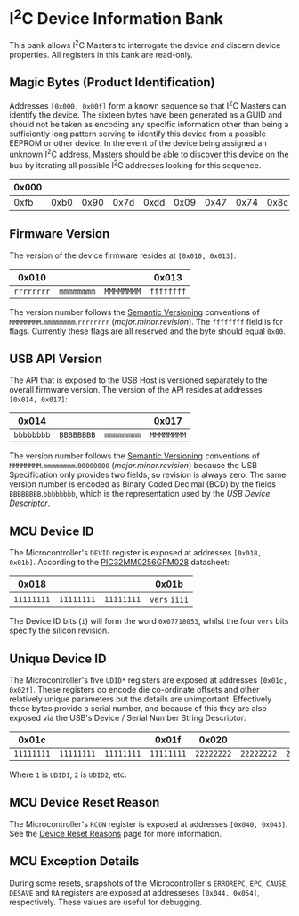 # I<sup>2</sup>C Device Information Bank
This bank allows I<sup>2</sup>C Masters to interrogate the device and discern device properties.  All registers in this bank are read-only.

## Magic Bytes (Product Identification)
Addresses `[0x000, 0x00f]` form a known sequence so that I<sup>2</sup>C Masters can identify the device.  The sixteen bytes have been generated as a
GUID and should not be taken as encoding any specific information other than being a sufficiently long pattern serving to identify this device from
a possible EEPROM or other device.  In the event of the device being assigned an unknown I<sup>2</sup>C address, Masters should be able to discover
this device on the bus by iterating all possible I<sup>2</sup>C addresses looking for this sequence.

| 0x000 |      |      |      |      |      |      |      |      |      |      |      |      |      |      | 0x00f |
|-------|------|------|------|------|------|------|------|------|------|------|------|------|------|------|-------|
| 0xfb  | 0xb0 | 0x90 | 0x7d | 0xdd | 0x09 | 0x47 | 0x74 | 0x8c | 0x31 | 0x7f | 0x71 | 0xf9 | 0x12 | 0xb9 | 0x2c  |

## Firmware Version
The version of the device firmware resides at `[0x010, 0x013]`:

| 0x010      |            |            | 0x013      |
|------------|------------|------------|------------|
| `rrrrrrrr` | `mmmmmmmm` | `MMMMMMMM` | `ffffffff` |

The version number follows the [Semantic Versioning](https://semver.org/) conventions of `MMMMMMMM`.`mmmmmmmm`.`rrrrrrrr` (_major.minor.revision_).
The `ffffffff` field is for flags.  Currently these flags are all reserved and the byte should equal `0x00`.

## USB API Version
The API that is exposed to the USB Host is versioned separately to the overall firmware version.  The version of the API resides at addresses `[0x014, 0x017]`:

| 0x014      |            |            | 0x017      |
|------------|------------|------------|------------|
| `bbbbbbbb` | `BBBBBBBB` | `mmmmmmmm` | `MMMMMMMM` |

The version number follows the [Semantic Versioning](https://semver.org/) conventions of `MMMMMMMM`.`mmmmmmmm`.`00000000` (_major.minor.revision_) because
the USB Specification only provides two fields, so revision is always zero.  The same version number is encoded as Binary Coded Decimal (BCD) by the fields
`BBBBBBBB`.`bbbbbbbb`, which is the representation used by the _USB Device Descriptor_.

## MCU Device ID
The Microcontroller's `DEVID` register is exposed at addresses `[0x018, 0x01b]`.  According to the
[PIC32MM0256GPM028](https://github.com/lophtware/UsbCPic32Breakout/blob/master/doc/datasheets/mcu/PIC32MM0256GPM028.pdf) datasheet:

| 0x018      |            |            | 0x01b         |
|------------|------------|------------|---------------|
| `iiiiiiii` | `iiiiiiii` | `iiiiiiii` | `vers` `iiii` |

The Device ID bits (`i`) will form the word `0x07718053`, whilst the four `vers` bits specify the silicon revision.

## Unique Device ID
The Microcontroller's five `UDID*` registers are exposed at addresses `[0x01c, 0x02f]`.  These registers do encode die co-ordinate offsets and other
relatively unique parameters but the details are unimportant.  Effectively these bytes provide a serial number, and because of this they are also
exposed via the USB's Device / Serial Number String Descriptor:

| 0x01c      |            |            | 0x01f      | 0x020      |            |            | 0x023      | 0x024      |            |            | 0x027      | 0x028      |            |            | 0x02b      | 0x02c      |            |            | 0x02f      |
|------------|------------|------------|------------|------------|------------|------------|------------|------------|------------|------------|------------|------------|------------|------------|------------|------------|------------|------------|------------|
| `11111111` | `11111111` | `11111111` | `11111111` | `22222222` | `22222222` | `22222222` | `22222222` | `33333333` | `33333333` | `33333333` | `33333333` | `44444444` | `44444444` | `44444444` | `44444444` | `55555555` | `55555555` | `55555555` | `55555555` |

Where `1` is `UDID1`, `2` is `UDID2`, etc.

## MCU Device Reset Reason
The Microcontroller's `RCON` register is exposed at addresses `[0x040, 0x043]`.  See the [Device Reset Reasons](../ResetReasons.md) page for more information.

## MCU Exception Details
During some resets, snapshots of the Microcontroller's `ERROREPC`, `EPC`, `CAUSE`, `DESAVE` and `RA` registers are exposed at addresseses `[0x044, 0x054]`,
respectively.  These values are useful for debugging.
